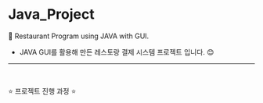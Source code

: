 # Java_Project
🌈 Restaurant Program using JAVA with GUI.

<ul>
  <li>JAVA GUI를 활용해 만든 레스토랑 결제 시스템 프로젝트 입니다. 😊 </li>
</ul>

<hr>
<br>
<p>⭐ 프로젝트 진행 과정 ⭐</p>
<br>



